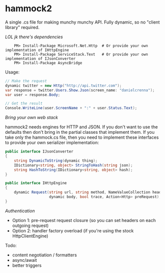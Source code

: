 hammock2
========
A single .cs file for making munchy munchy API. Fully dynamic, so no "client library" required.

_LOL jk there's dependencies_
```
	PM> Install-Package Microsoft.Net.Http	# Or provide your own implementation of IHttpEngine
	PM> Install-Package ServiceStack.Text	# Or provide your own implementation of IJsonConverter
	PM> Install-Package AsyncBridge
```

Usage:
```csharp
// Make the request
dynamic twitter = new Http("http://api.twitter.com");
var response = twitter.Users.Show.Json(screen_name: "danielcrenna");
var user = response.Body;

// Get the result
Console.WriteLine(user.ScreenName + ":" + user.Status.Text);
```

_Bring your own web stack_

hammock2 needs engines for HTTP and JSON. If you don't want to use the defaults then don't bring 
in the partial classes that implement them. If you take only the hammock.cs file, then you need to implement
these interfaces to provide your own serializer implementation:

```csharp
public interface IJsonConverter
{
    string DynamicToString(dynamic thing);
    IDictionary<string, object> StringToHash(string json);
    string HashToString(IDictionary<string, object> hash);
}

public interface IHttpEngine
{
    dynamic Request(string url, string method, NameValueCollection headers, 
                    dynamic body, bool trace, Action<Http> preRequest);
}
```

_Authentication_
- Option 1: pre-request request closure (so you can set headers on each outgoing request)
- Option 2: handler factory overload (if you're using the stock HttpClientEngine)

Todo:
- content negotiation / formatters
- async/await
- better triggers

